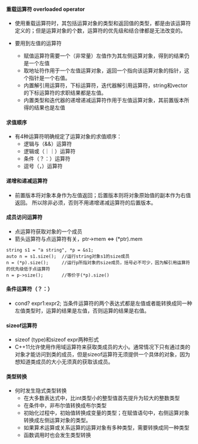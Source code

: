 #### 重载运算符 overloaded operator
+ 使用重载运算符时，其包括运算对象的类型和返回值的类型，都是由该运算符定义的；但是运算对象的个数，运算符的优先级和结合律都是无法改变的。

+ 要用到左值的运算符
  * 赋值运算符需要一个（非常量）左值作为其左侧运算对象，得到的结果仍是一个左值
  * 取地址符作用于一个左值运算对象，返回一个指向该运算对象的指针，这个指针是一个右值。
  * 内置解引用运算符，下标运算符，迭代器解引用运算符，string和vector的下标运算符的求职结果都是左值。
  * 内置类型和迭代器的递增递减运算符作用于左值运算对象，其前置版本所得的结果也是左值
  
#### 求值顺序
+ 有4种运算符明确规定了运算对象的求值顺序：
   * 逻辑与（&&）运算符
   * 逻辑或（｜｜）运算符
   * 条件（？：）运算符
   * 逗号（，）运算符
   
#### 递增和递减运算符
+ 前置版本将对象本身作为左值返回；后置版本则将对象原始值的副本作为右值返回。 所以除非必须，否则不用递增递减运算符的后置版本。

#### 成员访问运算符
+ 点运算符获取对象的一个成员
+ 箭头运算符与点运算符有关，ptr->mem <=> (*ptr).mem
```
string s1 = "a string", *p = &s1;
auto n = s1.size();  //运行string对象s1的size成员
n = (*p).size();     //运行p所指对象的size成员，括号必不可少，因为解引用运算符的优先级低于点运算符
n = p->size();       //等价于(*p).size() 
```

#### 条件运算符（？：）
+ cond? expr1:expr2; 当条件运算符的两个表达式都是左值或者能转换成同一种左值类型时，运算的结果是左值，否则运算的结果是右值。

#### sizeof运算符
+ sizeof (type)和sizeof expr两种形式
+ C++11允许使用作用域运算符来获取类成员的大小。通常情况下只有通过类的对象才能访问到类的成员，但是sizeof运算符无须提供一个具体的对象，因为想知道类成员的大小无须真的获取该成员。

#### 类型转换
+ 何时发生隐式类型转换
  * 在大多数表达式中，比int类型小的整型值首先提升为较大的整数类型
  * 在条件中，非布尔值转换成布尔类型
  * 初始化过程中，初始值转换成变量的类型；在赋值语句中，右侧运算对象转换成左侧运算对象的类型。
  * 如果算术运算或关系运算的运算对象有多种类型，需要转换成同一种类型
  * 函数调用时也会发生类型转换
  
